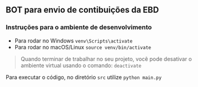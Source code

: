 ## BOT para envio de contibuições da EBD

### Instruções para o ambiente de desenvolvimento

-   Para rodar no Windows `venv\Scripts\activate`
-   Para rodar no macOS/Linux `source venv/bin/activate`

>   Quando terminar de trabalhar no seu projeto, você pode desativar o ambiente virtual usando o comando: `deactivate`


Para executar o código, no diretório `src` utilize `python main.py`